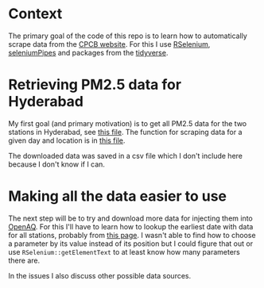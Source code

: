 # Context

The primary goal of the code of this repo is to learn how to automatically scrape data from the [CPCB website](http://www.cpcb.gov.in/CAAQM/frmUserAvgReportCriteria.aspx). For this I use [RSelenium](https://github.com/ropensci/RSelenium), [seleniumPipes](https://github.com/johndharrison/seleniumPipes) and packages from the [tidyverse](https://github.com/hadley/tidyverse).

# Retrieving PM2.5 data for Hyderabad

 My first goal (and primary motivation) is to get all PM2.5 data for the two stations in Hyderabad, see [this file](code/pm25_hyderabad.R). The function for scraping data for a given day and location is in [this file](code/selPipe.R). 

The downloaded data was saved in a csv file which I don't include here because I don't know if I can. 

# Making all the data easier to use 

The next step will be to try and download more data for injecting them into [OpenAQ](https://openaq.org/). For this I'll have to learn how to lookup the earliest date with data for all stations, probably from [this page](http://www.cpcb.gov.in/CAAQM/Auth/frmViewReportNew.aspx). I wasn't able to find how to choose a parameter by its value instead of its position but I could figure that out or use `RSelenium::getElementText` to at least know how many parameters there are.

In the issues I also discuss other possible data sources. 
